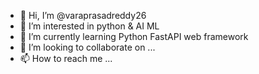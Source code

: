 - 👋 Hi, I’m @varaprasadreddy26
- 👀 I’m interested in python & AI ML
- 🌱 I’m currently learning Python FastAPI web framework
- 💞️ I’m looking to collaborate on ...
- 📫 How to reach me ...

<!---
varaprasadreddy26/varaprasadreddy26 is a ✨ special ✨ repository because its `README.md` (this file) appears on your GitHub profile.
You can click the Preview link to take a look at your changes.
--->
